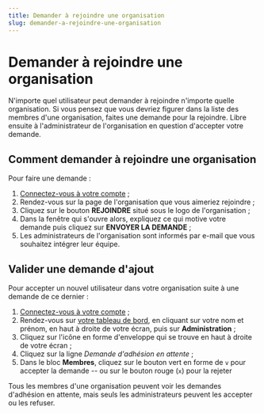 ```yaml
---
title: Demander à rejoindre une organisation
slug: demander-a-rejoindre-une-organisation
---
```


# Demander à rejoindre une organisation

N'importe quel utilisateur peut demander à rejoindre n'importe quelle organisation. Si vous pensez que vous devriez figurer dans la liste des membres d'une organisation, faites une demande pour la rejoindre. Libre ensuite à l'administrateur de l'organisation en question d'accepter votre demande.

## Comment demander à rejoindre une organisation

Pour faire une demande :

1. [Connectez-vous à votre compte](https://www.data.gouv.fr/fr/login) ;
2. Rendez-vous sur la page de l'organisation que vous aimeriez rejoindre ;
3. Cliquez sur le bouton **REJOINDRE** situé sous le logo de l'organisation ;
4. Dans la fenêtre qui s'ouvre alors, expliquez ce qui motive votre demande puis cliquez sur **ENVOYER LA DEMANDE** ;
5. Les administrateurs de l'organisation sont informés par e-mail que vous souhaitez intégrer leur équipe.

## Valider une demande d'ajout

Pour accepter un nouvel utilisateur dans votre organisation suite à une demande de ce dernier :

1. [Connectez-vous à votre compte](https://www.data.gouv.fr/fr/login) ;
2. Rendez-vous sur [votre tableau de bord](https://www.data.gouv.fr/fr/admin/), en cliquant sur votre nom et prénom, en haut à droite de votre écran, puis sur **Administration** ;
3. Cliquez sur l'icône en forme d'enveloppe qui se trouve en haut à droite de votre écran ;
4. Cliquez sur la ligne _Demande d'adhésion en attente_ ;
5. Dans le bloc **Membres**, cliquez sur le bouton vert en forme de `v` pour accepter la demande -- ou sur le bouton rouge (`x`) pour la rejeter

Tous les membres d'une organisation peuvent voir les demandes d'adhésion en attente, mais seuls les administrateurs peuvent les accepter ou les refuser.
